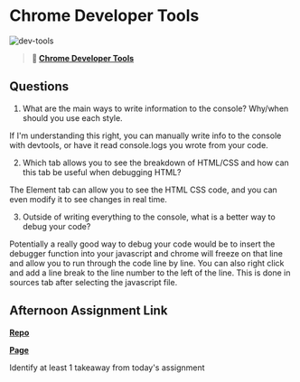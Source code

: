 # Chrome Developer Tools

![dev-tools](https://bcw.blob.core.windows.net/public/img/lesson-images/4571780153354770)

> **📖 [Chrome Developer Tools](https://codeworksacademy.com/fs-student-guide/resources/wk2/03-Chrome-Dev-Tools)**

## Questions

1. What are the main ways to write information to the console? Why/when should you use each style.

If I'm understanding this right, you can manually write info to the console with devtools, or have it read console.logs you wrote from your code.

2. Which tab allows you to see the breakdown of HTML/CSS and how can this tab be useful when debugging HTML?

The Element tab can allow you to see the HTML CSS code, and you can even modify it to see changes in real time.

3. Outside of writing everything to the console, what is a better way to debug your code?

Potentially a really good way to debug your code would be to insert the debugger function into your javascript and chrome will freeze on that line and allow you to run through the code line by line. You can also right click and add a line break to the line number to the left of the line. This is done in sources tab after selecting the javascript file.

## Afternoon Assignment Link

**[Repo](https://github.com/patrick-misner/ice-cream-parlor)**

**[Page](https://patrick-misner.github.io/ice-cream-parlor/)**

Identify at least 1 takeaway from today's assignment
